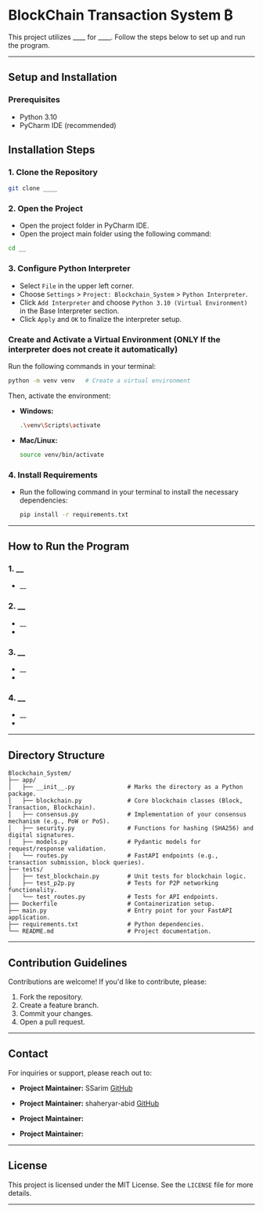 # BlockChain Transaction System ₿

This project utilizes ____ for ____. Follow the steps below to set up and run the program.

---

## Setup and Installation

### Prerequisites
- Python 3.10
- PyCharm IDE (recommended)



## Installation Steps
### 1. **Clone the Repository**
   ```bash
   git clone ____
   ```
### 2. **Open the Project**
   - Open the project folder in PyCharm IDE.
   - Open the project main folder using the following command:
   ```bash
   cd __
   ```

### 3. **Configure Python Interpreter**
   - Select `File` in the upper left corner.
   - Choose `Settings` > `Project: Blockchain_System` > `Python Interpreter`.
   - Click `Add Interpreter` and choose `Python 3.10 (Virtual Environment)` in the Base Interpreter section.
   - Click `Apply` and `OK` to finalize the interpreter setup.

###  Create and Activate a Virtual Environment (ONLY If the interpreter does not create it automatically)
Run the following commands in your terminal:
```bash
python -m venv venv   # Create a virtual environment
```
Then, activate the environment:
- **Windows:**
  ```bash
  .\venv\Scripts\activate
  ```
- **Mac/Linux:**
  ```bash
  source venv/bin/activate
  ```

### 4. **Install Requirements**
   - Run the following command in your terminal to install the necessary dependencies:
     ```bash
     pip install -r requirements.txt
     ```

---

## How to Run the Program

### 1. __
- __

### 2. __
- __
- 
### 3. __
- __
- 

### 4. __
- __
- 

---

## **Directory Structure**
```
Blockchain_System/
├── app/
│   ├── __init__.py               # Marks the directory as a Python package.
│   ├── blockchain.py             # Core blockchain classes (Block, Transaction, Blockchain).
│   ├── consensus.py              # Implementation of your consensus mechanism (e.g., PoW or PoS).
│   ├── security.py               # Functions for hashing (SHA256) and digital signatures.
│   ├── models.py                 # Pydantic models for request/response validation.
│   └── routes.py                 # FastAPI endpoints (e.g., transaction submission, block queries).
├── tests/
│   ├── test_blockchain.py        # Unit tests for blockchain logic.
│   ├── test_p2p.py               # Tests for P2P networking functionality.
│   └── test_routes.py            # Tests for API endpoints.
├── Dockerfile                    # Containerization setup.
├── main.py                       # Entry point for your FastAPI application.
├── requirements.txt              # Python dependencies.
└── README.md                     # Project documentation.

```

---
## Contribution Guidelines
Contributions are welcome! If you'd like to contribute, please:
1. Fork the repository.
2. Create a feature branch.
3. Commit your changes.
4. Open a pull request.

---

## Contact
For inquiries or support, please reach out to:
- **Project Maintainer:**  SSarim
  [GitHub](https://github.com/SSarim)
- **Project Maintainer:**  shaheryar-abid 
  [GitHub](https://github.com/shaheryar-abid)
- **Project Maintainer:**  

- **Project Maintainer:**  
  

---
## **License**
This project is licensed under the MIT License. See the `LICENSE` file for more details.

---



